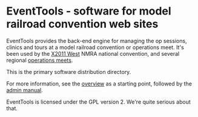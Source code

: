 # EventTools - software for model railroad convention web sites

EventTools provides the back-end engine for managing the op sessions, clinics and tours at a model railroad convention or operations meet. It's been used by the [X2011 West](http://x2011west.org) NMRA national convention, and several regional [operations meets](http://bayrails.org).

This is the primary software distribution directory.

For more information, see the [overview](https://github.com/bobjacobsen/EventTools/blob/master/eventtools/EventTools.pdf) as a starting point, followed by the [admin manual](https://github.com/bobjacobsen/EventTools/blob/master/eventtools/EventToolsAdmin.pdf).

EventTools is licensed under the GPL version 2.  We're quite serious about that.

